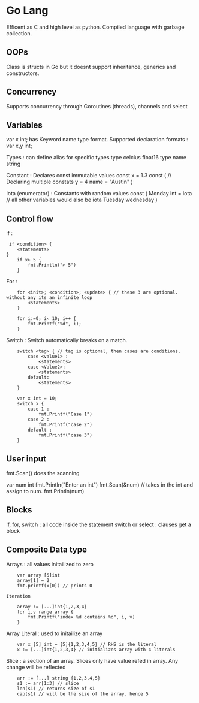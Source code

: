 # Go Lang

Efficent as C and high level as python.
Compiled language with garbage collection.

## OOPs

Class is structs in Go but it doesnt support inheritance, generics and constructors.

## Concurrency 

Supports concurrency through Goroutines (threads), channels and select

## Variables 

var x int; has Keyword name type format.
Supported declaration formats :
    var x,y int;

Types :
    can define alias for specific types
    type celcius float16
    type name string

Constant :
    Declares const immutable values
    const x  = 1.3
    const ( // Declaring multiple constats
        y = 4
        name = "Austin"
    )

Iota (enumerator) :
    Constants with random values
    const (
        Monday int = iota // all other variables would also be iota
        Tuesday
        wednesday 
    )

## Control flow 

if :

```
 if <condition> {
    <statements>
}
    if x> 5 {
        fmt.Println("> 5")
    }
```

For : 
```
    for <init>; <condition>; <update> { // these 3 are optional. without any its an infinite loop
        <statements>
    }

    for i:=0; i< 10; i++ {
        fmt.Printf("%d", i);
    }
```

Switch : 
    Switch automatically breaks on a match.
```
    switch <tag> { // tag is optional, then cases are conditions.
        case <value1> :
            <statements>
        case <Value2>:
            <statements>
        default:
            <statements>
    }

    var x int = 10;
    switch x {
        case 1 :
            fmt.Printf("Case 1")
        case 2 :
            fmt.Printf("case 2")
        default :
            fmt.Printf("case 3")
    }

```

## User input 

fmt.Scan() does the scanning

var num int
fmt.Println("Enter an int")
fmt.Scan(&num) // takes in the int and assign to num.
fmt.Println(num)

## Blocks

if, for, switch : all code inside the statement
switch or select : clauses get a block  

## Composite Data type

Arrays :
    all values initailized to zero
```
    var array [5]int
    array[1] = 2
    fmt.printf(x[0]) // prints 0
```
    Iteration 
```
    array := [...]int{1,2,3,4}
    for i,v range array {
        fmt.Printf("index %d contains %d", i, v)
    }
```

Array Literal :
    used to initailize an array
```
    var x [5] int = [5]{1,2,3,4,5} // RHS is the literal
    x := [...]int{1,2,3,4} // initializes array with 4 literals
```


Slice :
    a section of an array. Slices only have value refed in array. Any change will be reflected
```
    arr := [...] string {1,2,3,4,5}
    s1 := arr[1:3] // slice
    len(s1) // returns size of s1
    cap(s1) // will be the size of the array. hence 5

    
```